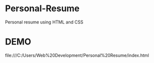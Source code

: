 # Personal-Resume
Personal resume using HTML and CSS
# DEMO
file:///C:/Users/Web%20Development/Personal%20Resume/index.html
